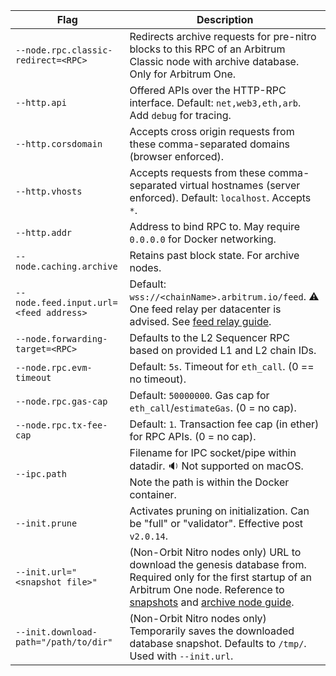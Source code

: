 <section class='small-table'>

| Flag                                   | Description                                                                                                                                                                                                                                                                             |
| -------------------------------------- | --------------------------------------------------------------------------------------------------------------------------------------------------------------------------------------------------------------------------------------------------------------------------------------- |
| `--node.rpc.classic-redirect=<RPC>`    | Redirects archive requests for pre-nitro blocks to this RPC of an Arbitrum Classic node with archive database. Only for Arbitrum One.                                                                                                                                                   |
| `--http.api`                           | Offered APIs over the HTTP-RPC interface. Default: `net,web3,eth,arb`. Add `debug` for tracing.                                                                                                                                                                                         |
| `--http.corsdomain`                    | Accepts cross origin requests from these comma-separated domains (browser enforced).                                                                                                                                                                                                    |
| `--http.vhosts`                        | Accepts requests from these comma-separated virtual hostnames (server enforced). Default: `localhost`. Accepts `*`.                                                                                                                                                                     |
| `--http.addr`                          | Address to bind RPC to. May require `0.0.0.0` for Docker networking.                                                                                                                                                                                                                    |
| `--node.caching.archive`               | Retains past block state. For archive nodes.                                                                                                                                                                                                                                            |
| `--node.feed.input.url=<feed address>` | Default: `wss://<chainName>.arbitrum.io/feed`. ⚠️ One feed relay per datacenter is advised. See [feed relay guide](/node-running/how-tos/running-a-feed-relay.mdx).                                                                                                                      |
| `--node.forwarding-target=<RPC>`       | Defaults to the L2 Sequencer RPC based on provided L1 and L2 chain IDs.                                                                                                                                                                                                                 |
| `--node.rpc.evm-timeout`               | Default: `5s`. Timeout for `eth_call`. (0 == no timeout).                                                                                                                                                                                                                               |
| `--node.rpc.gas-cap`                   | Default: `50000000`. Gas cap for `eth_call`/`estimateGas`. (0 = no cap).                                                                                                                                                                                                                |
| `--node.rpc.tx-fee-cap`                | Default: `1`. Transaction fee cap (in ether) for RPC APIs. (0 = no cap).                                                                                                                                                                                                                |
| `--ipc.path`                           | Filename for IPC socket/pipe within datadir. 🔉 Not supported on macOS. Note the path is within the Docker container.                                                                                                                                                                    |
| `--init.prune`                         | Activates pruning on initialization. Can be "full" or "validator". Effective post `v2.0.14`.                                                                                                                                                                                            |
| `--init.url="<snapshot file>"`         | (Non-Orbit Nitro nodes only) URL to download the genesis database from. Required only for the first startup of an Arbitrum One node. Reference to [snapshots](https://snapshot.arbitrum.foundation/index.html) and [archive node guide](/node-running/how-tos/running-an-archive-node). |
| `--init.download-path="/path/to/dir"`  | (Non-Orbit Nitro nodes only) Temporarily saves the downloaded database snapshot. Defaults to `/tmp/`. Used with `--init.url`.                                                                                                                                                           |

</section>
